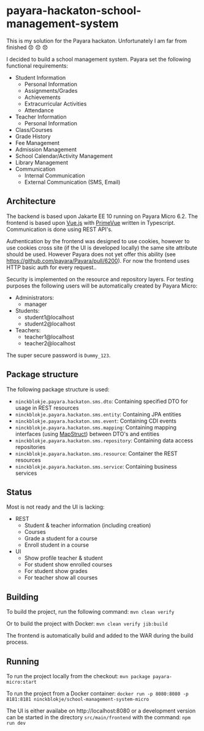 # payara-hackaton-school-management-system

This is my solution for the Payara hackaton. Unfortunately I am far from finished :disappointed: :disappointed: :disappointed:

I decided to build a school management system. Payara set the following functional requirements:
- Student Information
  - Personal Information
  - Assignments/Grades
  - Achievements
  - Extracurricular Activities
  - Attendance
- Teacher Information
  - Personal Information
- Class/Courses
- Grade History
- Fee Management
- Admission Management
- School Calendar/Activity Management
- Library Management
- Communication
  - Internal Communication
  - External Communication (SMS, Email)

## Architecture

The backend is based upon Jakarte EE 10 running on Payara Micro 6.2. The frontend is based upon [Vue.js](https://vuejs.org/) with [PrimeVue](https://primevue.org/) written in Typescript. Communication is done using REST API's.

Authentication by the frontend was designed to use cookies, however to use cookies cross site (if the UI is developed locally) the same site attribute should be used. However Payara does not yet offer this ability (see https://github.com/payara/Payara/pull/6200). For now the frontend uses HTTP basic auth for every request..

Security is implemented on the resource and repository layers. For testing purposes the following users will be automatically created by Payara Micro:
- Administrators:
  - manager
- Students:
  - student1@localhost
  - student2@localhost
- Teachers:
  - teacher1@localhost
  - teacher2@localhost

The super secure password is `Dummy_123`.

## Package structure

The following package structure is used:
- `ninckblokje.payara.hackaton.sms.dto`: Containing specified DTO for usage in REST resources
- `ninckblokje.payara.hackaton.sms.entity`: Containing JPA entities
- `ninckblokje.payara.hackaton.sms.event`: Containing CDI events
- `ninckblokje.payara.hackaton.sms.mapping`: Containing mapping interfaces (using [MapStruct](https://mapstruct.org/)) between DTO's and entities
- `ninckblokje.payara.hackaton.sms.repository`: Containing data access repositories
- `ninckblokje.payara.hackaton.sms.resource`: Container the REST resources
- `ninckblokje.payara.hackaton.sms.service`: Containing business services

## Status

Most is not ready and the UI is lacking:
- REST
  - Student & teacher information (including creation)
  - Courses
  - Grade a student for a course
  - Enroll student in a course
- UI
  - Show profile teacher & student
  - For student show enrolled courses
  - For student show grades
  - For teacher show all courses

## Building

To build the project, run the following command: `mvn clean verify`

Or to build the project with Docker: `mvn clean verify jib:build`

The frontend is automatically build and added to the WAR during the build process.

## Running

To run the project locally from the checkout: `mvn package payara-micro:start`

To run the project from a Docker container: `docker run -p 8080:8080 -p 8181:8181 ninckblokje/school-management-system-micro`

The UI is either availabe on http://localhost:8080 or a development version can be started in the directory `src/main/frontend` with the command: `npm run dev`
